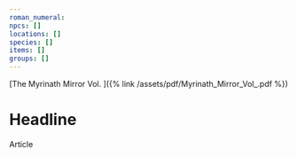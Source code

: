 ```yaml
---
roman_numeral: 
npcs: []
locations: []
species: []
items: []
groups: []
---
```

[The Myrinath Mirror Vol. ]({% link /assets/pdf/Myrinath_Mirror_Vol_.pdf %})

# Headline
Article
